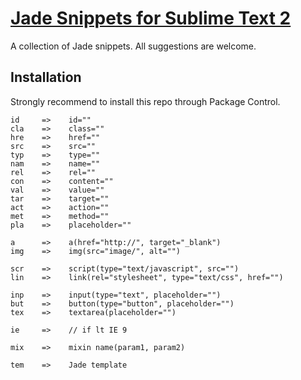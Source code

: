 # [Jade Snippets for Sublime Text 2](https://github.com/P233/Jade-Snippets-for-Sublime-Text-2)

A collection of Jade snippets. All suggestions are welcome.

## Installation
Strongly recommend to install this repo through Package Control.

```
id     =>    id=""
cla    =>    class=""
hre    =>    href=""
src    =>    src=""
typ    =>    type=""
nam    =>    name=""
rel    =>    rel=""
con    =>    content=""
val    =>    value=""
tar    =>    target=""
act    =>    action=""
met    =>    method=""
pla    =>    placeholder=""

a      =>    a(href="http://", target="_blank")
img    =>    img(src="image/", alt="")

scr    =>    script(type="text/javascript", src="")
lin    =>    link(rel="stylesheet", type="text/css", href="")

inp    =>    input(type="text", placeholder="")
but    =>    button(type="button", placeholder="")
tex    =>    textarea(placeholder="")

ie     =>    // if lt IE 9

mix    =>    mixin name(param1, param2)

tem    =>    Jade template
```